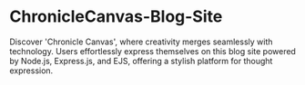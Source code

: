 # ChronicleCanvas-Blog-Site
Discover 'Chronicle Canvas', where creativity merges seamlessly with technology. Users effortlessly express themselves on this blog site powered by Node.js, Express.js, and EJS, offering a stylish platform for thought expression.
